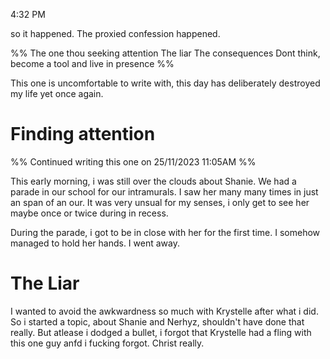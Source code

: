 
4:32 PM

so it happened. The proxied confession happened. 

%%
The one thou seeking attention
The liar
The consequences 
Dont think, become a tool and live in presence 
%%

This one is uncomfortable to write with, this day has deliberately destroyed my life yet once again. 

# Finding attention
%% Continued writing this one on 25/11/2023 11:05AM %%

This early morning, i was still over the clouds about Shanie. 
We had a parade in our school for our intramurals. I saw her many many times in just an span of an our. It was very unsual for my senses, i only get to see her maybe once or twice during in recess. 

During the parade, i got to be in close with her for the first time. I somehow managed to hold her hands. I went away.

# The Liar

I wanted to avoid the awkwardness so much with Krystelle after what i did. So i started a topic, about Shanie and Nerhyz, shouldn't have done that really. But atlease i dodged a bullet, i forgot that Krystelle had a fling with this one guy anfd i fucking forgot. Christ really.
